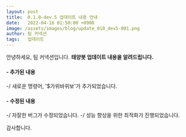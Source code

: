 ```yaml
---
layout: post
title:  0.1.0-dev.5 업데이트 내용 안내
date:   2022-04-16 01:50:00 +0900
image: /assets/images/blog/update_010_dev5-001.png
author: 팀 커넥션
tags:   업데이트
---
```


안녕하세요, 팀 커넥션입니다.
**태양봇 업데이트 내용을 알려드립니다.**

#### - 추가된 내용
-/ 새로운 명령어, '$가위바위보'가 추가되었습니다.

#### - 수정된 내용
-/ 자잘한 버그가 수정되었습니다.
-/ 성능 향상을 위한 최적화가 진행되었습니다.

감사합니다.

